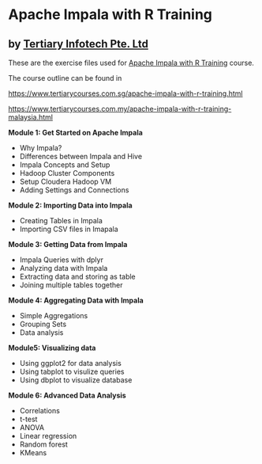 # Apache Impala with R Training
## by [Tertiary Infotech Pte. Ltd](https://www.tertiarycourses.com.sg/)

These are the exercise files used for [Apache Impala with R Training](https://www.tertiarycourses.com.sg/apache-impala-with-r-training.html) course. 

The course outline can be found in 

https://www.tertiarycourses.com.sg/apache-impala-with-r-training.html

https://www.tertiarycourses.com.my/apache-impala-with-r-training-malaysia.html

<p><strong>Module 1: Get Started on Apache Impala</strong></p>
<ul>
<li>Why Impala?</li>
<li>Differences between Impala and Hive</li>
<li>Impala Concepts and Setup</li>
<li>Hadoop Cluster Components</li>
<li>Setup Cloudera Hadoop VM</li>
<li>Adding Settings and Connections</li>
</ul>
<p><strong>Module 2: Importing Data into Impala</strong></p>
<ul>
<li>Creating Tables in Impala</li>
<li>Importing CSV files in Imapala</li>
</ul>
<p><strong>Module 3: Getting Data from Impala</strong></p>
<ul>
<li>Impala Queries with dplyr</li>
<li>Analyzing data with Impala</li>
<li>Extracting data and storing as table</li>
<li>Joining multiple tables together</li>
</ul>
<p><strong>Module 4: Aggregating Data with Impala</strong> </p>
<ul>
<li>Simple Aggregations</li>
<li>Grouping Sets</li>
<li>Data analysis</li>
</ul>
<p><strong>Module5: Visualizing data</strong></p>
<ul>
<li>Using ggplot2 for data analysis</li>
<li>Using tabplot to visulize queries</li>
<li>Using dbplot to visualize database</li>
</ul>
<p><strong>Module 6: Advanced Data Analysis</strong></p>
<ul>
<li>Correlations</li>
<li>t-test&nbsp;</li>
<li>ANOVA</li>
<li>Linear regression</li>
<li>Random forest</li>
<li>KMeans</li>
</ul>


